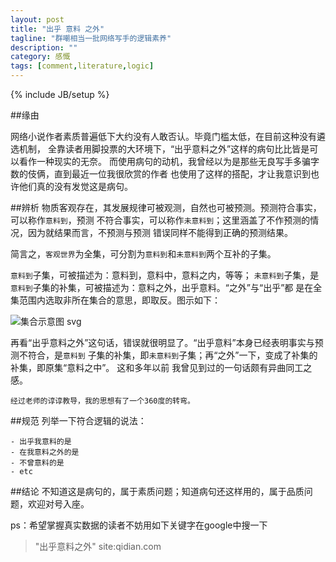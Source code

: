 ```yaml
---
layout: post
title: "出乎 意料 之外"
tagline: "群嘲相当一批网络写手的逻辑素养"
description: ""
category: 感慨
tags: [comment,literature,logic]
---
```

{% include JB/setup %}

##缘由

网络小说作者素质普遍低下大约没有人敢否认。毕竟门槛太低，在目前这种没有遴选机制，
全靠读者用脚投票的大环境下，“出乎意料之外”这样的病句比比皆是可以看作一种现实的无奈。
而使用病句的动机，我曾经以为是那些无良写手多骗字数的伎俩，直到最近一位我很欣赏的作者
也使用了这样的搭配，才让我意识到也许他们真的没有发觉这是病句。


##辨析
物质客观存在，其发展规律可被观测，自然也可被预测。预测符合事实，可以称作`意料到`，预测
不符合事实，可以称作`未意料到`；这里涵盖了不作预测的情况，因为就结果而言，不预测与预测
错误同样不能得到正确的预测结果。

简言之，`客观世界`为全集，可分割为`意料到`和`未意料到`两个互补的子集。

`意料到`子集，可被描述为：意料到，意料中，意料之内，等等；
`未意料到`子集，是`意料到`子集的补集，可被描述为：意料之外，出乎意料。“之外”与“出乎”都
是在全集范围内选取非所在集合的意思，即取反。图示如下：

![集合示意图 svg](http://ztba.github.io/img/unexpected.svg "test")

再看“出乎意料之外”这句话，错误就很明显了。“出乎意料”本身已经表明事实与预测不符合，是`意料到`
子集的补集，即`未意料到`子集；再“之外”一下，变成了补集的补集，即原集“意料之中”。 这和多年以前
我曾见到过的一句话颇有异曲同工之感。

    经过老师的谆谆教导，我的思想有了一个360度的转弯。



##规范
列举一下符合逻辑的说法：

    - 出乎我意料的是
    - 在我意料之外的是
    - 不曾意料的是
    - etc


##结论
不知道这是病句的，属于素质问题；知道病句还这样用的，属于品质问题，欢迎对号入座。

ps：希望掌握真实数据的读者不妨用如下关键字在google中搜一下

> "出乎意料之外" site:qidian.com
